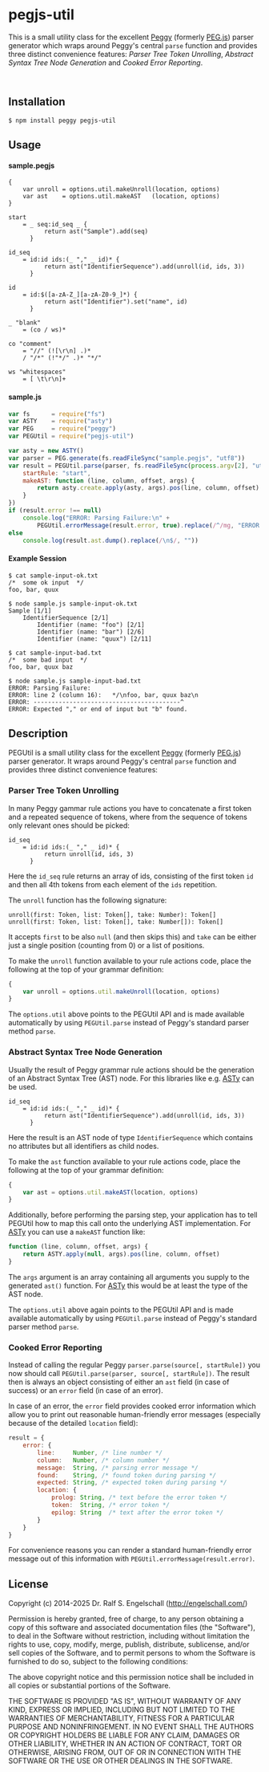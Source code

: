 
pegjs-util
===========

This is a small utility class for the excellent
[Peggy](https://peggyjs.org) (formerly [PEG.js](http://pegjs.org/))
parser generator which wraps around Peggy's central `parse` function
and provides three distinct convenience features: *Parser Tree Token
Unrolling*, *Abstract Syntax Tree Node Generation* and *Cooked Error
Reporting*.

<p/>
<img src="https://nodei.co/npm/pegjs-util.png?downloads=true&stars=true" alt=""/>

<p/>
<img src="https://david-dm.org/rse/pegjs-util.png" alt=""/>

Installation
------------

```shell
$ npm install peggy pegjs-util
```

Usage
-----

#### sample.pegjs

```
{
    var unroll = options.util.makeUnroll(location, options)
    var ast    = options.util.makeAST   (location, options)
}

start
    = _ seq:id_seq _ {
          return ast("Sample").add(seq)
      }

id_seq
    = id:id ids:(_ "," _ id)* {
          return ast("IdentifierSequence").add(unroll(id, ids, 3))
      }

id
    = id:$([a-zA-Z_][a-zA-Z0-9_]*) {
          return ast("Identifier").set("name", id)
      }

_ "blank"
    = (co / ws)*

co "comment"
    = "//" (![\r\n] .)*
    / "/*" (!"*/" .)* "*/"

ws "whitespaces"
    = [ \t\r\n]+
```

#### sample.js

```js
var fs      = require("fs")
var ASTY    = require("asty")
var PEG     = require("peggy")
var PEGUtil = require("pegjs-util")

var asty = new ASTY()
var parser = PEG.generate(fs.readFileSync("sample.pegjs", "utf8"))
var result = PEGUtil.parse(parser, fs.readFileSync(process.argv[2], "utf8"), {
    startRule: "start",
    makeAST: function (line, column, offset, args) {
        return asty.create.apply(asty, args).pos(line, column, offset)
    }
})
if (result.error !== null)
    console.log("ERROR: Parsing Failure:\n" +
        PEGUtil.errorMessage(result.error, true).replace(/^/mg, "ERROR: "))
else
    console.log(result.ast.dump().replace(/\n$/, ""))
```

#### Example Session

```shell
$ cat sample-input-ok.txt
/*  some ok input  */
foo, bar, quux

$ node sample.js sample-input-ok.txt
Sample [1/1]
    IdentifierSequence [2/1]
        Identifier (name: "foo") [2/1]
        Identifier (name: "bar") [2/6]
        Identifier (name: "quux") [2/11]

$ cat sample-input-bad.txt
/*  some bad input  */
foo, bar, quux baz

$ node sample.js sample-input-bad.txt
ERROR: Parsing Failure:
ERROR: line 2 (column 16):   */\nfoo, bar, quux baz\n
ERROR: -----------------------------------------^
ERROR: Expected "," or end of input but "b" found.
```

Description
-----------

PEGUtil is a small utility class for the excellent
[Peggy](https://peggyjs.org) (formerly [PEG.js](http://pegjs.org/))
parser generator. It wraps around Peggy's central `parse` function and
provides three distinct convenience features:

### Parser Tree Token Unrolling

In many Peggy gammar rule actions you have to concatenate a first token
and a repeated sequence of tokens, where from the sequence of tokens
only relevant ones should be picked:

```
id_seq
    = id:id ids:(_ "," _ id)* {
          return unroll(id, ids, 3)
      }
```

Here the `id_seq` rule returns an array of ids, consisting of the first
token `id` and then all 4th tokens from each element of the `ids`
repetition.

The `unroll` function has the following signature:

```
unroll(first: Token, list: Token[], take: Number): Token[]
unroll(first: Token, list: Token[], take: Number[]): Token[]
```

It accepts `first` to be also `null` (and then skips this) and `take`
can be either just a single position (counting from 0) or a list of
positions.

To make the `unroll` function available to your rule actions code,
place the following at the top of your grammar definition:

```js
{
    var unroll = options.util.makeUnroll(location, options)
}
```

The `options.util` above points to the PEGUtil API and is made available
automatically by using `PEGUtil.parse` instead of Peggy's standard
parser method `parse`.

### Abstract Syntax Tree Node Generation

Usually the result of Peggy grammar rule actions should
be the generation of an Abstract Syntax Tree (AST) node.
For this libraries like e.g. [ASTy](http://github.com/rse/asty) can be used.

```
id_seq
    = id:id ids:(_ "," _ id)* {
          return ast("IdentifierSequence").add(unroll(id, ids, 3))
      }
```

Here the result is an AST node of type `IdentifierSequence`
which contains no attributes but all identifiers as child nodes.

To make the `ast` function available to your rule actions code,
place the following at the top of your grammar definition:

```js
{
    var ast = options.util.makeAST(location, options)
}
```

Additionally, before performing the parsing step, your
application has to tell PEGUtil how to map this call
onto the underlying AST implementation. For [ASTy](http://github.com/rse/asty) you
can use a `makeAST` function like:

```js
function (line, column, offset, args) {
    return ASTY.apply(null, args).pos(line, column, offset)
}
```

The `args` argument is an array containing all arguments
you supply to the generated `ast()` function. For
[ASTy](http://github.com/rse/asty) this would be
at least the type of the AST node.

The `options.util` above again points to the PEGUtil API and is made available
automatically by using `PEGUtil.parse` instead of Peggy's standard
parser method `parse`.

### Cooked Error Reporting

Instead of calling the regular Peggy `parser.parse(source[,
startRule])` you now should call `PEGUtil.parse(parser, source[,
startRule])`. The result then is always an object consisting of either
an `ast` field (in case of success) or an `error` field (in case of an
error).

In case of an error, the `error` field provides cooked error information
which allow you to print out reasonable human-friendly error messages
(especially because of the detailed `location` field):

```js
result = {
    error: {
        line:     Number, /* line number */
        column:   Number, /* column number */
        message:  String, /* parsing error message */
        found:    String, /* found token during parsing */
        expected: String, /* expected token during parsing */
        location: {
            prolog: String, /* text before the error token */
            token:  String, /* error token */
            epilog: String  /* text after the error token */
        }
    }
}
```

For convenience reasons you can render a standard human-friendly
error message out of this information with
`PEGUtil.errorMessage(result.error)`.

License
-------

Copyright (c) 2014-2025 Dr. Ralf S. Engelschall (http://engelschall.com/)

Permission is hereby granted, free of charge, to any person obtaining
a copy of this software and associated documentation files (the
"Software"), to deal in the Software without restriction, including
without limitation the rights to use, copy, modify, merge, publish,
distribute, sublicense, and/or sell copies of the Software, and to
permit persons to whom the Software is furnished to do so, subject to
the following conditions:

The above copyright notice and this permission notice shall be included
in all copies or substantial portions of the Software.

THE SOFTWARE IS PROVIDED "AS IS", WITHOUT WARRANTY OF ANY KIND,
EXPRESS OR IMPLIED, INCLUDING BUT NOT LIMITED TO THE WARRANTIES OF
MERCHANTABILITY, FITNESS FOR A PARTICULAR PURPOSE AND NONINFRINGEMENT.
IN NO EVENT SHALL THE AUTHORS OR COPYRIGHT HOLDERS BE LIABLE FOR ANY
CLAIM, DAMAGES OR OTHER LIABILITY, WHETHER IN AN ACTION OF CONTRACT,
TORT OR OTHERWISE, ARISING FROM, OUT OF OR IN CONNECTION WITH THE
SOFTWARE OR THE USE OR OTHER DEALINGS IN THE SOFTWARE.

